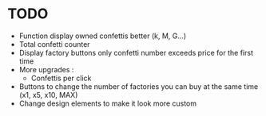 # TODO

 + Function display owned confettis better (k, M, G...)
 + Total confetti counter
 + Display factory buttons only confetti number exceeds price for the first time
 + More upgrades :
    + Confettis per click
 + Buttons to change the number of factories you can buy at the same time (x1, x5, x10, MAX)
 + Change design elements to make it look more custom